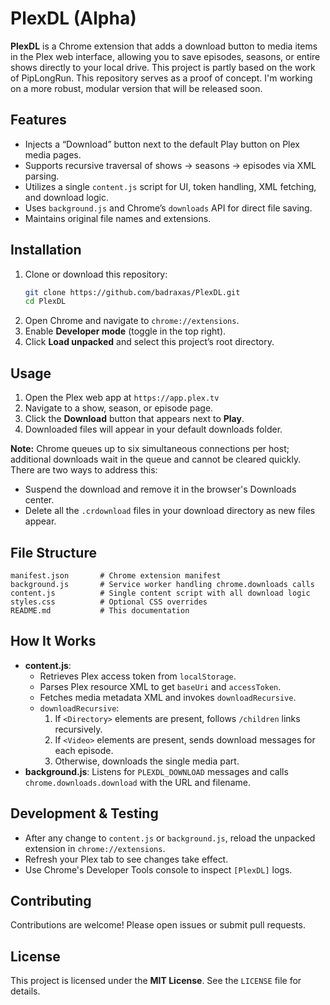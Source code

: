 

# PlexDL (Alpha)

**PlexDL** is a Chrome extension that adds a download button to media items in the Plex web interface, allowing you to save episodes, seasons, or entire shows directly to your local drive.
This project is partly based on the work of PipLongRun.
This repository serves as a proof of concept. I'm working on a more robust, modular version that will be released soon.

## Features

- Injects a “Download” button next to the default Play button on Plex media pages.
- Supports recursive traversal of shows → seasons → episodes via XML parsing.
- Utilizes a single `content.js` script for UI, token handling, XML fetching, and download logic.
- Uses `background.js` and Chrome’s `downloads` API for direct file saving.
- Maintains original file names and extensions.

## Installation

1. Clone or download this repository:
   ```bash
   git clone https://github.com/badraxas/PlexDL.git
   cd PlexDL
   ```
2. Open Chrome and navigate to `chrome://extensions`.
3. Enable **Developer mode** (toggle in the top right).
4. Click **Load unpacked** and select this project’s root directory.

## Usage

1. Open the Plex web app at `https://app.plex.tv`
2. Navigate to a show, season, or episode page.
3. Click the **Download** button that appears next to **Play**.
4. Downloaded files will appear in your default downloads folder.

**Note:** Chrome queues up to six simultaneous connections per host; additional downloads wait in the queue and cannot be cleared quickly. There are two ways to address this:
- Suspend the download and remove it in the browser's Downloads center.
- Delete all the `.crdownload` files in your download directory as new files appear.

## File Structure

```
manifest.json       # Chrome extension manifest
background.js       # Service worker handling chrome.downloads calls
content.js          # Single content script with all download logic
styles.css          # Optional CSS overrides
README.md           # This documentation
```

## How It Works

- **content.js**:
  - Retrieves Plex access token from `localStorage`.
  - Parses Plex resource XML to get `baseUri` and `accessToken`.
  - Fetches media metadata XML and invokes `downloadRecursive`.
  - `downloadRecursive`:
    1. If `<Directory>` elements are present, follows `/children` links recursively.
    2. If `<Video>` elements are present, sends download messages for each episode.
    3. Otherwise, downloads the single media part.
- **background.js**: Listens for `PLEXDL_DOWNLOAD` messages and calls `chrome.downloads.download` with the URL and filename.

## Development & Testing

- After any change to `content.js` or `background.js`, reload the unpacked extension in `chrome://extensions`.
- Refresh your Plex tab to see changes take effect.
- Use Chrome's Developer Tools console to inspect `[PlexDL]` logs.

## Contributing

Contributions are welcome! Please open issues or submit pull requests.

## License

This project is licensed under the **MIT License**. See the `LICENSE` file for details.